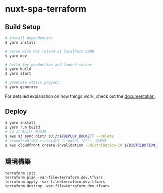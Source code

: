 # nuxt-spa-terraform

## Build Setup

```bash
# install dependencies
$ yarn install

# serve with hot reload at localhost:3000
$ yarn dev

# build for production and launch server
$ yarn build
$ yarn start

# generate static project
$ yarn generate
```

For detailed explanation on how things work, check out the [documentation](https://nuxtjs.org).

## Deploy

```sh
$ yarn install
$ yarn run build
# s3 に dist/ を同期
$ aws s3 sync dist/ s3://${DEPLOY_BUCKET} --delete
# cloudfrontのキャッシュ全て（--paths "/*"） を削除
$ aws cloudfront create-invalidation --distribution-id ${DISTRIBUTION_ID} --paths "/*" --region ap-northeast-1
```

## 環境構築

```
terraform init
terraform plan -var-file=terraform.dev.tfvars
terraform apply -var-file=terraform.dev.tfvars
terraform destroy -var-file=terraform.dev.tfvars
```
